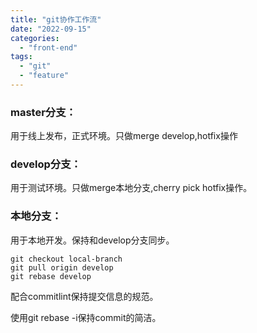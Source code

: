 ```yaml
---
title: "git协作工作流"
date: "2022-09-15"
categories: 
  - "front-end"
tags: 
  - "git"
  - "feature"
---
```


### master分支：

用于线上发布，正式环境。只做merge develop,hotfix操作

### develop分支：

用于测试环境。只做merge本地分支,cherry pick hotfix操作。

### 本地分支：

用于本地开发。保持和develop分支同步。

```
git checkout local-branch
git pull origin develop
git rebase develop
```

配合commitlint保持提交信息的规范。

使用git rebase -i保持commit的简洁。
